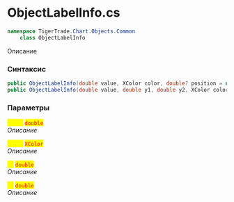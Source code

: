 
# ObjectLabelInfo.cs
```csharp
namespace TigerTrade.Chart.Objects.Common  
    class ObjectLabelInfo
```

Описание

### Синтаксис
```csharp
public ObjectLabelInfo(double value, XColor color, double? position = null)
public ObjectLabelInfo(double value, double y1, double y2, XColor color)
```

### Параметры  
<mark style="color:yellow;">**`value`**</mark> <mark style="color:red;">`double`</mark>  
 *Описание*  
  
<mark style="color:yellow;">**`color`**</mark> <mark style="color:red;">`XColor`</mark>  
 *Описание*  
  
<mark style="color:yellow;">**`y1`**</mark> <mark style="color:red;">`double`</mark>  
 *Описание*  
  
<mark style="color:yellow;">**`y2`**</mark> <mark style="color:red;">`double`</mark>  
 *Описание*  
  

                    
                    